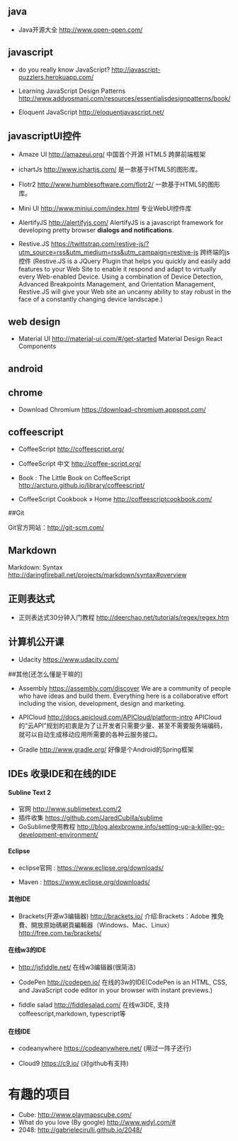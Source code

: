 ## java

- Java开源大全 http://www.open-open.com/

## javascript

- do you really know JavaScript? http://javascript-puzzlers.herokuapp.com/

- Learning JavaScript Design Patterns http://www.addyosmani.com/resources/essentialjsdesignpatterns/book/

- Eloquent JavaScript http://eloquentjavascript.net/

## javascriptUI控件

- Amaze UI  http://amazeui.org/ 中国首个开源 HTML5 跨屏前端框架

- ichartJs http://www.ichartjs.com/ 是一款基于HTML5的图形库。

- Flotr2 http://www.humblesoftware.com/flotr2/ 一款基于HTML5的图形库。
 
- Mini UI  http://www.miniui.com/index.html  专业WebUI控件库

- AlertifyJS  http://alertifyjs.com/ AlertifyJS is a javascript framework for developing pretty browser **dialogs and notifications**.   

- Restive.JS https://twittstrap.com/restive-js/?utm_source=rss&utm_medium=rss&utm_campaign=restive-js 跨终端的js控件
(Restive.JS is a JQuery Plugin that helps you quickly and easily add features to your Web Site to enable it respond and adapt to virtually every Web-enabled Device. Using a combination of Device Detection, Advanced Breakpoints Management, and Orientation Management, Restive.JS will give your Web site an uncanny ability to stay robust in the face of a constantly changing device landscape.)

## web design

- Material UI  http://material-ui.com/#/get-started Material Design React Components

## android

## chrome

- Download Chromium https://download-chromium.appspot.com/

## coffeescript

- CoffeeScript http://coffeescript.org/

- CoffeeScript 中文 http://coffee-script.org/

- Book : The Little Book on CoffeeScript http://arcturo.github.io/library/coffeescript/
 
- CoffeeScript Cookbook » Home http://coffeescriptcookbook.com/


##Git

Git官方网站：http://git-scm.com/


## Markdown

Markdown: Syntax http://daringfireball.net/projects/markdown/syntax#overview


## 正则表达式

- 正则表达式30分钟入门教程 http://deerchao.net/tutorials/regex/regex.htm

## 计算机公开课

- Udacity https://www.udacity.com/

##其他[还怎么懂是干嘛的]

- Assembly https://assembly.com/discover
We are a community of people who have ideas and build them. Everything here is a collaborative effort including the vision, development, design and marketing.

- APICloud http://docs.apicloud.com/APICloud/platform-intro APICloud的“云API”规划的初衷是为了让开发者只需要少量、甚至不需要服务端编码，就可以自动生成移动应用所需要的各种云服务接口。

- Gradle  http://www.gradle.org/
好像是个Android的Spring框架

## IDEs 收录IDE和在线的IDE

#### Subline Text 2

- 官网 http://www.sublimetext.com/2
- 插件收集 https://github.com/JaredCubilla/sublime
- GoSublime使用教程 http://blog.alexbrowne.info/setting-up-a-killer-go-development-environment/

#### Eclipse

- eclipse官网 : https://www.eclipse.org/downloads/

- Maven : https://www.eclipse.org/downloads/

#### 其他IDE
- Brackets(开源w3编辑器)  http://brackets.io/
介绍:Brackets：Adobe 推免費、開放原始碼網頁編輯器（Windows、Mac、Linux） http://free.com.tw/brackets/


#### 在线w3的IDE
- http://jsfiddle.net/ 在线w3编辑器(很简洁)

- CodePen http://codepen.io/ 在线的3w的IDE(CodePen is an HTML, CSS, and JavaScript code editor in your browser with instant previews.)

- fiddle salad http://fiddlesalad.com/  在线w3IDE, 支持coffeescript,markdown, typescript等


#### 在线IDE

- codeanywhere https://codeanywhere.net/ (用过一阵子还行)

- Cloud9 https://c9.io/ (对github有支持)


# 有趣的项目

- Cube:
http://www.playmapscube.com/
- What do you love (By google)
http://www.wdyl.com/#
- 2048:
http://gabrielecirulli.github.io/2048/
